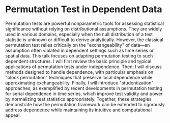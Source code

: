 # Permutation Test in Dependent Data

Permutation tests are powerful nonparametric tools for assessing statistical significance without relying on distributional assumptions. They are widely used in various domains, especially when the null distribution of a test statistic is unknown or difficult to derive analytically. However, the classical permutation test relies critically on the "exchangeability" of data—an assumption often violated in dependent settings such as time series or spatial data. This talk focuses on adapting permutation testing to such dependent structures. I will first review the basic principle and typical applications of permutation tests under independence. Then, I will discuss methods designed to handle dependence, with particular emphasis on "block permutation" techniques that preserve local dependence while approximating exchangeability. Finally, I will introduce "studentization" approaches, as exemplified by recent developments in permutation testing for serial dependence in time series, which improve test validity and power by normalizing test statistics appropriately. Together, these strategies demonstrate how the permutation framework can be extended to rigorously address dependence while maintaining its intuitive and computational appeal.

